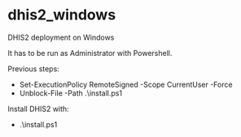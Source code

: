 # dhis2_windows
DHIS2 deployment on Windows

It has to be run as Administrator with Powershell.

Previous steps:
* Set-ExecutionPolicy RemoteSigned -Scope CurrentUser -Force
* Unblock-File -Path .\install.ps1

Install DHIS2 with:
* .\install.ps1
